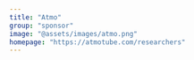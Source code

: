 ```yaml
---
title: "Atmo"
group: "sponsor"
image: "@assets/images/atmo.png"
homepage: "https://atmotube.com/researchers"
---
```

